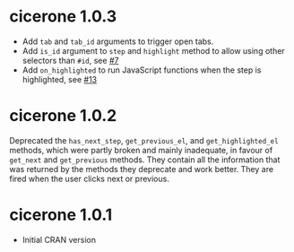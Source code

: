 # cicerone 1.0.3

- Add `tab` and `tab_id` arguments to trigger open tabs.
- Add `is_id` argument to `step` and `highlight` method to allow using other selectors than `#id`, see [#7](https://github.com/JohnCoene/cicerone/issues/7)
- Add `on_highlighted` to run JavaScript functions when the step is highlighted, see [#13](https://github.com/JohnCoene/cicerone/issues/13)

# cicerone 1.0.2

Deprecated the `has_next_step`, `get_previous_el`, and `get_highlighted_el` methods, which were partly broken and mainly inadequate, in favour of `get_next` and `get_previous` methods. They contain all the information that was returned by the methods they deprecate and work better. They are fired when the user clicks next or previous.

# cicerone 1.0.1

* Initial CRAN version

